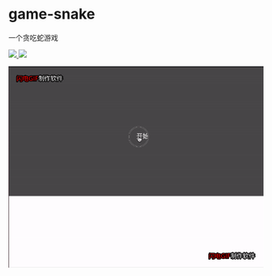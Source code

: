 # game-snake

一个贪吃蛇游戏

<a href="https://app.travis-ci.com/fishuncle/game-snake">
<img src="https://app.travis-ci.com/fish-uncle/game-snake.svg?branch=master&status=created">
</a>
<a href="LICENSE">
<img src="https://img.shields.io/badge/License-MIT-yellow.svg">
</a>


![](./doc/doc.gif)
